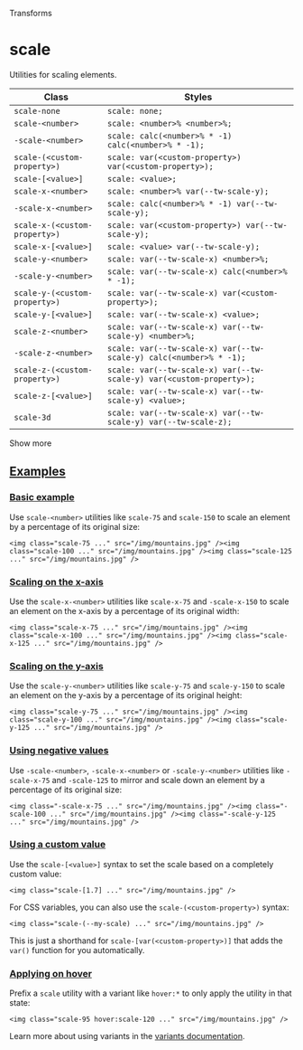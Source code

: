 Transforms

# scale

Utilities for scaling elements.

| Class                         | Styles                                                               |
| ----------------------------- | -------------------------------------------------------------------- |
| `scale-none`                  | `scale: none;`                                                       |
| `scale-<number>`              | `scale: <number>% <number>%;`                                        |
| `-scale-<number>`             | `scale: calc(<number>% * -1) calc(<number>% * -1);`                  |
| `scale-(<custom-property>)`   | `scale: var(<custom-property>) var(<custom-property>);`              |
| `scale-[<value>]`             | `scale: <value>;`                                                    |
| `scale-x-<number>`            | `scale: <number>% var(--tw-scale-y);`                                |
| `-scale-x-<number>`           | `scale: calc(<number>% * -1) var(--tw-scale-y);`                     |
| `scale-x-(<custom-property>)` | `scale: var(<custom-property>) var(--tw-scale-y);`                   |
| `scale-x-[<value>]`           | `scale: <value> var(--tw-scale-y);`                                  |
| `scale-y-<number>`            | `scale: var(--tw-scale-x) <number>%;`                                |
| `-scale-y-<number>`           | `scale: var(--tw-scale-x) calc(<number>% * -1);`                     |
| `scale-y-(<custom-property>)` | `scale: var(--tw-scale-x) var(<custom-property>);`                   |
| `scale-y-[<value>]`           | `scale: var(--tw-scale-x) <value>;`                                  |
| `scale-z-<number>`            | `scale: var(--tw-scale-x) var(--tw-scale-y) <number>%;`              |
| `-scale-z-<number>`           | `scale: var(--tw-scale-x) var(--tw-scale-y) calc(<number>% * -1);`   |
| `scale-z-(<custom-property>)` | `scale: var(--tw-scale-x) var(--tw-scale-y) var(<custom-property>);` |
| `scale-z-[<value>]`           | `scale: var(--tw-scale-x) var(--tw-scale-y) <value>;`                |
| `scale-3d`                    | `scale: var(--tw-scale-x) var(--tw-scale-y) var(--tw-scale-z);`      |

Show more

## [Examples](#examples)

### [Basic example](#basic-example)

Use `scale-<number>` utilities like `scale-75` and `scale-150` to scale an element by a percentage of its original size:

```
<img class="scale-75 ..." src="/img/mountains.jpg" /><img class="scale-100 ..." src="/img/mountains.jpg" /><img class="scale-125 ..." src="/img/mountains.jpg" />
```

### [Scaling on the x-axis](#scaling-on-the-x-axis)

Use the `scale-x-<number>` utilities like `scale-x-75` and `-scale-x-150` to scale an element on the x-axis by a percentage of its original width:

```
<img class="scale-x-75 ..." src="/img/mountains.jpg" /><img class="scale-x-100 ..." src="/img/mountains.jpg" /><img class="scale-x-125 ..." src="/img/mountains.jpg" />
```

### [Scaling on the y-axis](#scaling-on-the-y-axis)

Use the `scale-y-<number>` utilities like `scale-y-75` and `scale-y-150` to scale an element on the y-axis by a percentage of its original height:

```
<img class="scale-y-75 ..." src="/img/mountains.jpg" /><img class="scale-y-100 ..." src="/img/mountains.jpg" /><img class="scale-y-125 ..." src="/img/mountains.jpg" />
```

### [Using negative values](#using-negative-values)

Use `-scale-<number>`, `-scale-x-<number>` or `-scale-y-<number>` utilities like `-scale-x-75` and `-scale-125` to mirror and scale down an element by a percentage of its original size:

```
<img class="-scale-x-75 ..." src="/img/mountains.jpg" /><img class="-scale-100 ..." src="/img/mountains.jpg" /><img class="-scale-y-125 ..." src="/img/mountains.jpg" />
```

### [Using a custom value](#using-a-custom-value)

Use the `scale-[<value>]` syntax to set the scale based on a completely custom value:

```
<img class="scale-[1.7] ..." src="/img/mountains.jpg" />
```

For CSS variables, you can also use the `scale-(<custom-property>)` syntax:

```
<img class="scale-(--my-scale) ..." src="/img/mountains.jpg" />
```

This is just a shorthand for `scale-[var(<custom-property>)]` that adds the `var()` function for you automatically.

### [Applying on hover](#applying-on-hover)

Prefix a `scale` utility with a variant like `hover:*` to only apply the utility in that state:

```
<img class="scale-95 hover:scale-120 ..." src="/img/mountains.jpg" />
```

Learn more about using variants in the [variants documentation](/docs/hover-focus-and-other-states).
